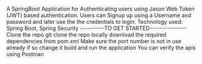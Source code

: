 A SpringBoot Application for Authenticating users using Jason Web Token (JWT) based authentication.
Users can Signup up using a Username and password and later use the the credentials to login.
Technology used: Spring Boot, Spring Security
----------TO GET STARTED---------------
Clone the repo
git clone the repo locally
download the required dependencies from pom.xml
Make sure the port number is not in use already if so change it
build and run the application 
You can verify the apis using Postman
